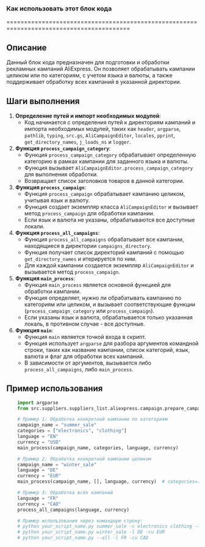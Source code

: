 ### Как использовать этот блок кода
=========================================================================================

Описание
-------------------------
Данный блок кода предназначен для подготовки и обработки рекламных кампаний AliExpress. Он позволяет обрабатывать кампании целиком или по категориям, с учетом языка и валюты, а также поддерживает обработку всех кампаний в указанной директории.

Шаги выполнения
-------------------------
1. **Определение путей и импорт необходимых модулей**:
   - Код начинается с определения путей к директориям кампаний и импорта необходимых модулей, таких как `header`, `argparse`, `pathlib`, `typing`, `src.gs`, `AliCampaignEditor`, `locales`, `pprint`, `get_directory_names`, `j_loads_ns` и `logger`.
2. **Функция `process_campaign_category`**:
   - Функция `process_campaign_category` обрабатывает определенную категорию в рамках кампании для заданного языка и валюты.
   - Функция вызывает `AliCampaignEditor.process_campaign_category` для выполнения обработки.
   - Возвращает список заголовков товаров в данной категории.
3. **Функция `process_campaign`**:
   - Функция `process_campaign` обрабатывает кампанию целиком, учитывая язык и валюту.
   - Функция создает экземпляр класса `AliCampaignEditor` и вызывает метод `process_campaign` для обработки кампании.
   - Если язык и валюта не указаны, обрабатываются все доступные локали.
4. **Функция `process_all_campaigns`**:
   - Функция `process_all_campaigns` обрабатывает все кампании, находящиеся в директории `campaigns_directory`.
   - Функция получает список директорий кампаний с помощью `get_directory_names` и итерируется по ним.
   - Для каждой кампании создается экземпляр `AliCampaignEditor` и вызывается метод `process_campaign`.
5. **Функция `main_process`**:
   - Функция `main_process` является основной функцией для обработки кампании.
   - Функция определяет, нужно ли обрабатывать кампанию по категориям или целиком, и вызывает соответствующие функции (`process_campaign_category` или `process_campaign`).
   - Если указаны язык и валюта, обрабатывается только указанная локаль, в противном случае - все доступные.
6. **Функция `main`**:
   - Функция `main` является точкой входа в скрипт.
   - Функция использует `argparse` для разбора аргументов командной строки, таких как название кампании, список категорий, язык, валюта и флаг для обработки всех кампаний.
   - В зависимости от аргументов, вызывается либо `process_all_campaigns`, либо `main_process`.

Пример использования
-------------------------

```python
    import argparse
    from src.suppliers.suppliers_list.aliexpress.campaign.prepare_campaigns import main_process, process_all_campaigns

    # Пример 1: Обработка конкретной кампании по категориям
    campaign_name = "summer_sale"
    categories = ["electronics", "clothing"]
    language = "EN"
    currency = "USD"
    main_process(campaign_name, categories, language, currency)

    # Пример 2: Обработка конкретной кампании целиком
    campaign_name = "winter_sale"
    language = "DE"
    currency = "EUR"
    main_process(campaign_name, [], language, currency)  # categories=[] означает обработку всей кампании

    # Пример 3: Обработка всех кампаний
    language = "FR"
    currency = "CAD"
    process_all_campaigns(language, currency)

    # Пример использования через командную строку:
    # python your_script_name.py summer_sale -c electronics clothing -l EN -cu USD
    # python your_script_name.py winter_sale -l DE -cu EUR
    # python your_script_name.py --all -l FR -cu CAD